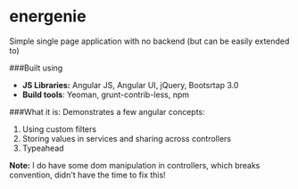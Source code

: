 energenie
=========

Simple single page application with no backend (but can be easily extended to)

###Built using
- **JS Libraries:** Angular JS, Angular UI, jQuery, Bootsrtap 3.0
- **Build tools**: Yeoman, grunt-contrib-less, npm

###What it is:
Demonstrates a few angular concepts:
1. Using custom filters
2. Storing values in services and sharing across controllers
3. Typeahead

**Note:** I do have some dom manipulation in controllers, which breaks convention, didn't have the time to fix this!

